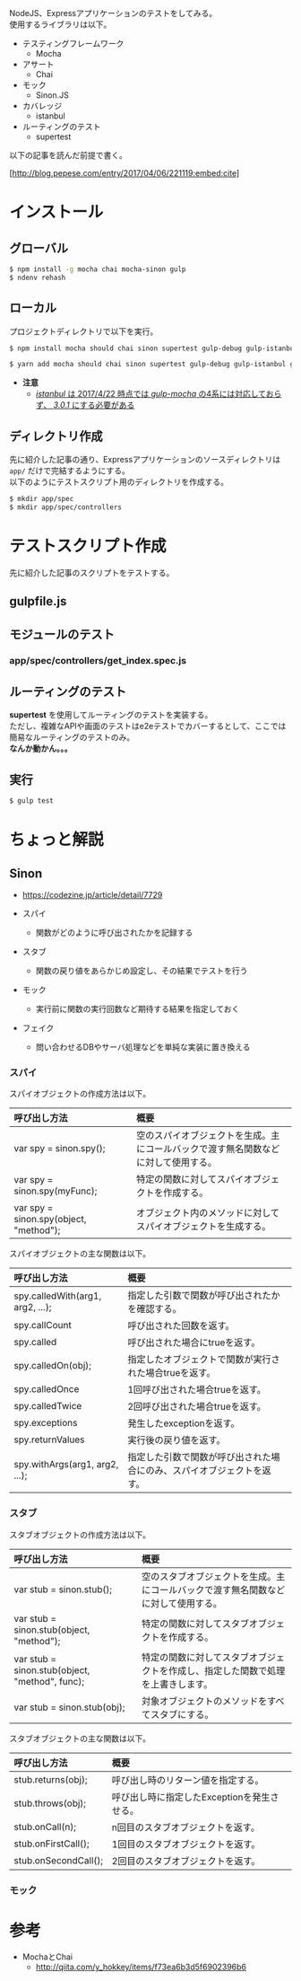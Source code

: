 NodeJS、Expressアプリケーションのテストをしてみる。  
使用するライブラリは以下。

- テスティングフレームワーク
  - Mocha
- アサート
  - Chai
- モック
  - Sinon.JS
- カバレッジ
  - istanbul
- ルーティングのテスト
  - supertest

以下の記事を読んだ前提で書く。

[http://blog.pepese.com/entry/2017/04/06/221119:embed:cite]

# インストール

## グローバル

```sh
$ npm install -g mocha chai mocha-sinon gulp
$ ndenv rehash
```

## ローカル

プロジェクトディレクトリで以下を実行。

```sh
$ npm install mocha should chai sinon supertest gulp-debug gulp-istanbul gulp-mocha@3.0.1 isparta --save-dev
```

```sh
$ yarn add mocha should chai sinon supertest gulp-debug gulp-istanbul gulp-mocha@3.0.1 isparta --dev
```

- **注意**
  - [*istanbul* は 2017/4/22 時点では *gulp-mocha* の4系には対応しておらず、 *3.0.1* にする必要がある](https://github.com/SBoudrias/gulp-istanbul)

## ディレクトリ作成

先に紹介した記事の通り、Expressアプリケーションのソースディレクトリは ```app/``` だけで完結するようにする。  
以下のようにテストスクリプト用のディレクトリを作成する。

```sh
$ mkdir app/spec
$ mkdir app/spec/controllers
```

# テストスクリプト作成

先に紹介した記事のスクリプトをテストする。

## gulpfile.js

<script src="http://gist-it.appspot.com/https://github.com/pepese/js-sample/blob/master/express-sample/gulpfile.js?footer=0"></script>

## モジュールのテスト

### app/spec/controllers/get_index.spec.js

<script src="http://gist-it.appspot.com/https://github.com/pepese/js-sample/blob/master/express-sample/app/spec/controllers/get_index.spec.js?footer=0"></script>

## ルーティングのテスト

**supertest** を使用してルーティングのテストを実装する。  
ただし、複雑なAPIや画面のテストはe2eテストでカバーするとして、ここでは簡易なルーティングのテストのみ。  
**なんか動かん。。。**

## 実行

```sh
$ gulp test
```

# ちょっと解説

## Sinon

- https://codezine.jp/article/detail/7729

- スパイ
  - 関数がどのように呼び出されたかを記録する
- スタブ
  - 関数の戻り値をあらかじめ設定し、その結果でテストを行う
- モック
  - 実行前に関数の実行回数など期待する結果を指定しておく
- フェイク
  - 問い合わせるDBやサーバ処理などを単純な実装に置き換える

### スパイ

スパイオブジェクトの作成方法は以下。

|呼び出し方法|概要|
|:---|:---|
|var spy = sinon.spy();|空のスパイオブジェクトを生成。主にコールバックで渡す無名関数などに対して使用する。|
|var spy = sinon.spy(myFunc);|特定の関数に対してスパイオブジェクトを作成する。|
|var spy = sinon.spy(object, "method");|オブジェクト内のメソッドに対してスパイオブジェクトを生成する。|

スパイオブジェクトの主な関数は以下。

|呼び出し方法|概要|
|:---|:---|
|spy.calledWith(arg1, arg2, ...);|指定した引数で関数が呼び出されたかを確認する。|
|spy.callCount|呼び出された回数を返す。|
|spy.called|呼び出された場合にtrueを返す。|
|spy.calledOn(obj);|指定したオブジェクトで関数が実行された場合trueを返す。|
|spy.calledOnce|1回呼び出された場合trueを返す。|
|spy.calledTwice|2回呼び出された場合trueを返す。|
|spy.exceptions|発生したexceptionを返す。|
|spy.returnValues|実行後の戻り値を返す。|
|spy.withArgs(arg1, arg2, ...);|指定した引数で関数が呼び出された場合にのみ、スパイオブジェクトを返す。|

### スタブ

スタブオブジェクトの作成方法は以下。

|呼び出し方法|概要|
|:---|:---|
|var stub = sinon.stub();|空のスタブオブジェクトを生成。主にコールバックで渡す無名関数などに対して使用する。|
|var stub = sinon.stub(object, "method");|特定の関数に対してスタブオブジェクトを作成する。|
|var stub = sinon.stub(object, "method", func);|特定の関数に対してスタブオブジェクトを作成し、指定した関数で処理を上書きします。|
|var stub = sinon.stub(obj);|対象オブジェクトのメソッドをすべてスタブにする。|

スタブオブジェクトの主な関数は以下。

|呼び出し方法|概要|
|:---|:---|
|stub.returns(obj);|呼び出し時のリターン値を指定する。|
|stub.throws(obj);|呼び出し時に指定したExceptionを発生させる。|
|stub.onCall(n);|n回目のスタブオブジェクトを返す。|
|stub.onFirstCall();|1回目のスタブオブジェクトを返す。|
|stub.onSecondCall();|2回目のスタブオブジェクトを返す。|

### モック


# 参考

- MochaとChai
  - http://qiita.com/y_hokkey/items/f73ea6b3d5f6902396b6

